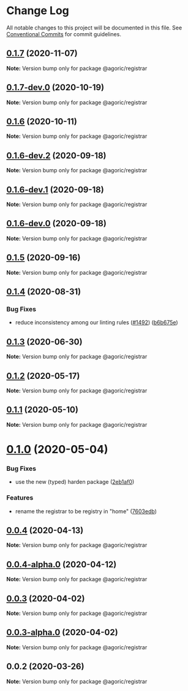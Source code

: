# Change Log

All notable changes to this project will be documented in this file.
See [Conventional Commits](https://conventionalcommits.org) for commit guidelines.

## [0.1.7](https://github.com/Agoric/agoric-sdk/compare/@agoric/registrar@0.1.7-dev.0...@agoric/registrar@0.1.7) (2020-11-07)

**Note:** Version bump only for package @agoric/registrar





## [0.1.7-dev.0](https://github.com/Agoric/agoric-sdk/compare/@agoric/registrar@0.1.6...@agoric/registrar@0.1.7-dev.0) (2020-10-19)

**Note:** Version bump only for package @agoric/registrar





## [0.1.6](https://github.com/Agoric/agoric-sdk/compare/@agoric/registrar@0.1.6-dev.2...@agoric/registrar@0.1.6) (2020-10-11)

**Note:** Version bump only for package @agoric/registrar





## [0.1.6-dev.2](https://github.com/Agoric/agoric-sdk/compare/@agoric/registrar@0.1.6-dev.1...@agoric/registrar@0.1.6-dev.2) (2020-09-18)

**Note:** Version bump only for package @agoric/registrar





## [0.1.6-dev.1](https://github.com/Agoric/agoric-sdk/compare/@agoric/registrar@0.1.6-dev.0...@agoric/registrar@0.1.6-dev.1) (2020-09-18)

**Note:** Version bump only for package @agoric/registrar





## [0.1.6-dev.0](https://github.com/Agoric/agoric-sdk/compare/@agoric/registrar@0.1.5...@agoric/registrar@0.1.6-dev.0) (2020-09-18)

**Note:** Version bump only for package @agoric/registrar





## [0.1.5](https://github.com/Agoric/agoric-sdk/compare/@agoric/registrar@0.1.4...@agoric/registrar@0.1.5) (2020-09-16)

**Note:** Version bump only for package @agoric/registrar





## [0.1.4](https://github.com/Agoric/agoric-sdk/compare/@agoric/registrar@0.1.3...@agoric/registrar@0.1.4) (2020-08-31)


### Bug Fixes

* reduce inconsistency among our linting rules ([#1492](https://github.com/Agoric/agoric-sdk/issues/1492)) ([b6b675e](https://github.com/Agoric/agoric-sdk/commit/b6b675e2de110e2af19cad784a66220cab21dacf))





## [0.1.3](https://github.com/Agoric/agoric-sdk/compare/@agoric/registrar@0.1.2...@agoric/registrar@0.1.3) (2020-06-30)

**Note:** Version bump only for package @agoric/registrar





## [0.1.2](https://github.com/Agoric/agoric-sdk/compare/@agoric/registrar@0.1.1...@agoric/registrar@0.1.2) (2020-05-17)

**Note:** Version bump only for package @agoric/registrar





## [0.1.1](https://github.com/Agoric/agoric-sdk/compare/@agoric/registrar@0.1.0...@agoric/registrar@0.1.1) (2020-05-10)

**Note:** Version bump only for package @agoric/registrar





# [0.1.0](https://github.com/Agoric/agoric-sdk/compare/@agoric/registrar@0.0.4...@agoric/registrar@0.1.0) (2020-05-04)


### Bug Fixes

* use the new (typed) harden package ([2eb1af0](https://github.com/Agoric/agoric-sdk/commit/2eb1af08fe3967629a3ce165752fd501a5c85a96))


### Features

* rename the registrar to be registry in "home" ([7603edb](https://github.com/Agoric/agoric-sdk/commit/7603edb8abed8573282337a66f6af506e8715f8c))





## [0.0.4](https://github.com/Agoric/agoric-sdk/compare/@agoric/registrar@0.0.4-alpha.0...@agoric/registrar@0.0.4) (2020-04-13)

**Note:** Version bump only for package @agoric/registrar





## [0.0.4-alpha.0](https://github.com/Agoric/agoric-sdk/compare/@agoric/registrar@0.0.3...@agoric/registrar@0.0.4-alpha.0) (2020-04-12)

**Note:** Version bump only for package @agoric/registrar





## [0.0.3](https://github.com/Agoric/agoric-sdk/compare/@agoric/registrar@0.0.3-alpha.0...@agoric/registrar@0.0.3) (2020-04-02)

**Note:** Version bump only for package @agoric/registrar





## [0.0.3-alpha.0](https://github.com/Agoric/agoric-sdk/compare/@agoric/registrar@0.0.2...@agoric/registrar@0.0.3-alpha.0) (2020-04-02)

**Note:** Version bump only for package @agoric/registrar





## 0.0.2 (2020-03-26)

**Note:** Version bump only for package @agoric/registrar
